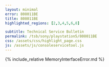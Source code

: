 ```yaml
---
layout: minimal
error: 808011BE
title: 808011BE
highlighted_regions: [2,3,4,5,6,8]

subtitle: Technical Service Bulletin
permalink: /tsb/sony/playstation5/808011BE
css: /assets/css/highlight_page.css
js: /assets/js/consoleservicetool.js
---
```


{% include_relative MemoryInterfaceError.md %}
